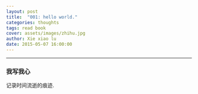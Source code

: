 ```yaml
---
layout: post
title:  "001: hello world."
categories: thoughts
tags: read book
cover: assets/images/zhihu.jpg
author: Xie xiao lu
date: 2015-05-07 16:00:00
---
```



---

### 我写我心  
记录时间流逝的痕迹.
